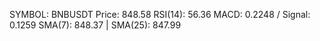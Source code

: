 SYMBOL: BNBUSDT
Price: 848.58
RSI(14): 56.36
MACD: 0.2248 / Signal: 0.1259
SMA(7): 848.37 | SMA(25): 847.99
